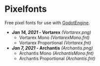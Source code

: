 # Pixelfonts
Free pixel fonts for use with <a href="https://github.com/godotengine/godot">GodotEngine</a>.

<ul>
<li><b><i>Jan 14, 2021</i> - Vortarex</b> <i>(Vortarex.png)</i>
	<ul>
		<li>Vortarex Mono <i>(VortarexMono.fnt)</i></li>
		<li>Vortarex Proportional <i>(Vortarex.fnt)</i></li>
	</ul>
<li><b><i>Jan 7, 2021</i> - Archantis</b> <i>(Archantis.png)</i>
	<ul>
		<li>Archantis Mono <i>(ArchantisMono.fnt)</i></li>
		<li>Archantis Proportional <i>(Archantis.fnt)</i></li>
	</ul>
</li>
